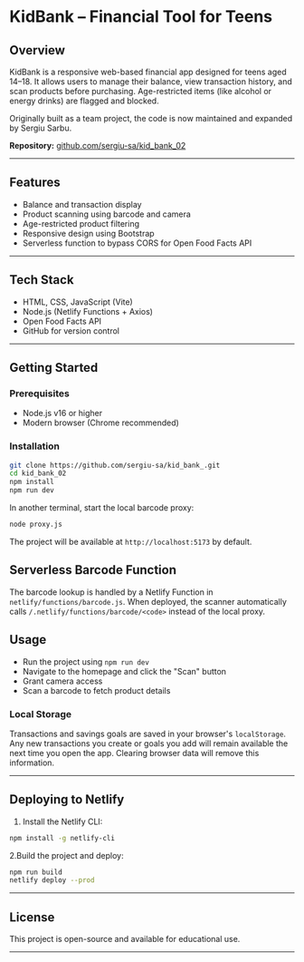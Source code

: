# KidBank – Financial Tool for Teens

## Overview

KidBank is a responsive web-based financial app designed for teens aged 14–18. It allows users to manage their balance, view transaction history, and scan products before purchasing. Age-restricted items (like alcohol or energy drinks) are flagged and blocked.

Originally built as a team project, the code is now maintained and expanded by Sergiu Sarbu.

**Repository:** [github.com/sergiu-sa/kid_bank_02](https://github.com/sergiu-sa/kid_bank_.git)

---

## Features

- Balance and transaction display
- Product scanning using barcode and camera
- Age-restricted product filtering
- Responsive design using Bootstrap
- Serverless function to bypass CORS for Open Food Facts API

---

## Tech Stack

- HTML, CSS, JavaScript (Vite)
- Node.js (Netlify Functions + Axios)
- Open Food Facts API
- GitHub for version control

---

## Getting Started

### Prerequisites

- Node.js v16 or higher
- Modern browser (Chrome recommended)

### Installation

```bash
git clone https://github.com/sergiu-sa/kid_bank_.git
cd kid_bank_02
npm install
npm run dev
```

In another terminal, start the local barcode proxy:

```bash
node proxy.js
```

The project will be available at `http://localhost:5173` by default.

## Serverless Barcode Function

The barcode lookup is handled by a Netlify Function in `netlify/functions/barcode.js`. When deployed, the scanner automatically calls `/.netlify/functions/barcode/<code>` instead of the local proxy.

## Usage

- Run the project using `npm run dev`
- Navigate to the homepage and click the "Scan" button
- Grant camera access
- Scan a barcode to fetch product details

### Local Storage

Transactions and savings goals are saved in your browser's `localStorage`. Any
new transactions you create or goals you add will remain available the next time
you open the app. Clearing browser data will remove this information.

---

## Deploying to Netlify

1. Install the Netlify CLI:

```bash
npm install -g netlify-cli
```

2.Build the project and deploy:

```bash
npm run build
netlify deploy --prod
```

---

## License

This project is open-source and available for educational use.

---
